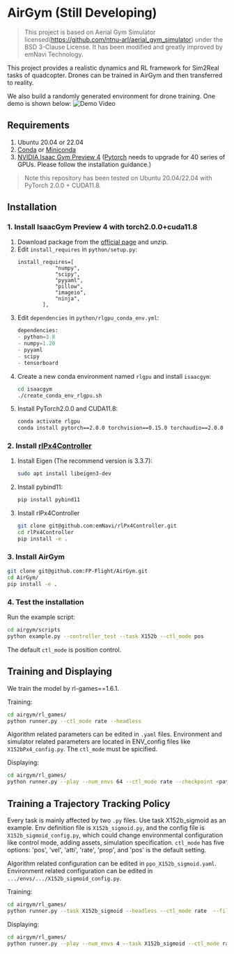 # AirGym (Still Developing)
> This project is based on Aerial Gym Simulator licensed(https://github.com/ntnu-arl/aerial_gym_simulator) under the BSD 3-Clause License. It has been modified and greatly improved by emNavi Technology.

This project provides a realistic dynamics and RL framework for Sim2Real tasks of quadcopter. Drones can be trained in AirGym and then transferred to reality.

We also build a randomly generated environment for drone training. One demo is shown below:
![Demo Video](doc/airgym_demo.gif)


## Requirements
1. Ubuntu 20.04 or 22.04
1. [Conda](https://www.anaconda.com/download) or [Miniconda ](https://docs.conda.io/en/latest/miniconda.html)
1. [NVIDIA Isaac Gym Preview 4](https://developer.nvidia.com/isaac-gym) ([Pytorch]((https://pytorch.org/)) needs to upgrade for 40 series of GPUs. Please follow the installation guidance.)

> Note this repository has been tested on Ubuntu 20.04/22.04 with PyTorch 2.0.0 + CUDA11.8.

## Installation
### 1. Install IsaacGym Preview 4 with torch2.0.0+cuda11.8
1. Download package from the [official page](https://developer.nvidia.com/isaac-gym) and unzip.
1. Edit `install_requires` in `python/setup.py`:
    ```
    install_requires=[
                "numpy",
                "scipy",
                "pyyaml",
                "pillow",
                "imageio",
                "ninja",
            ],
    ```
1. Edit `dependencies` in `python/rlgpu_conda_env.yml`:
    ```python
    dependencies:
    - python=3.8
    - numpy=1.20
    - pyyaml
    - scipy
    - tensorboard
    ```
1. Create a new conda environment named `rlgpu` and install `isaacgym`:
    ```bash
    cd isaacgym
    ./create_conda_env_rlgpu.sh
    ```
1. Install PyTorch2.0.0 and CUDA11.8:
    ```bash
    conda activate rlgpu
    conda install pytorch==2.0.0 torchvision==0.15.0 torchaudio==2.0.0 pytorch-cuda=11.8 -c pytorch -c nvidia
    ```

### 2. Install [rlPx4Controller](https://github.com/FP-Flight/rlPx4Controller)
1. Install Eigen (The recommend version is 3.3.7):
    ```bash
    sudo apt install libeigen3-dev
    ```
1. Install pybind11:
    ```bash
    pip install pybind11
    ```
1. Install rlPx4Controller
    ```bash
    git clone git@github.com:emNavi/rlPx4Controller.git
    cd rlPx4Controller
    pip install -e .
    ```
### 3. Install AirGym
```bash
git clone git@github.com:FP-Flight/AirGym.git
cd AirGym/
pip install -e .
```
### 4. Test the installation
Run the example script:
```bash
cd airgym/scripts
python example.py --controller_test --task X152b --ctl_mode pos
```
The default `ctl_mode` is position control.

## Training and Displaying
We train the model by rl-games==1.6.1. 

Training:
```bash
cd airgym/rl_games/
python runner.py --ctl_mode rate --headless
```
Algorithm related parameters can be edited in `.yaml` files. Environment and simulator related parameters are located in ENV_config files like `X152bPx4_config.py`. The `ctl_mode` must be spicified.

Displaying:
```bash
cd airgym/rl_games/
python runner.py --play --num_envs 64 --ctl_mode rate --checkpoint <path-to-ckpt>
```

## Training a Trajectory Tracking Policy
Every task is mainly affected by two `.py` files. Use task X152b_sigmoid as an example. Env definition file is `X152b_sigmoid.py`, and the config file is `X152b_sigmoid_config.py`, which could change environmental configuration like control mode, adding assets, simulation specification. `ctl_mode` has five options: 'pos', 'vel', 'atti', 'rate', 'prop', and 'pos' is the default setting.

Algorithm related configuration can be edited in `ppo_X152b_sigmoid.yaml`. Environment related configuration can be edited in  `.../envs/.../X152b_sigmoid_config.py`.

Training:
```bash
cd airgym/rl_games/
python runner.py --task X152b_sigmoid --headless --ctl_mode rate  --file ppo_X152b_sigmoid.yaml
```

Displaying:
```bash
cd airgym/rl_games/
python runner.py --play --num_envs 4 --task X152b_sigmoid --ctl_mode rate --checkpoint <path-to-model>
```